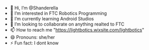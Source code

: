 - 👋 Hi, I’m @Shanderella
- 👀 I’m interested in FTC Robotics Programming
- 🌱 I’m currently learning Android Studios
- 💞️ I’m looking to collaborate on anything realted to FTC
- 📫 How to reach me "https://lightbotics.wixsite.com/lightbotics"
- 😄 Pronouns: she/her
- ⚡ Fun fact: I dont know

<!---
Shanderella/Shanderella is a ✨ special ✨ repository because its `README.md` (this file) appears on your GitHub profile.
You can click the Preview link to take a look at your changes.
--->
